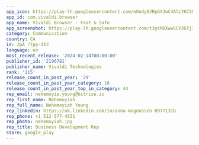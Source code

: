 ```yaml
---
app_icon: https://play-lh.googleusercontent.com/eOodg9JRpGXJwC4AlLYKCSOYybEYEMnWRig0Gne8HetrVWvr94lTDc_nhaJlit5vTyfO
app_id: com.vivaldi.browser
app_name: Vivaldi Browser - Fast & Safe
app_screenshot: https://play-lh.googleusercontent.com/t3yzMBXwwSCV3GTj3LiBQcfpEoBrjxwkyDpzhR4Sa3T7r6X15wEPAnxbp5YsXHN-Dw
category: Communication
country: CA
id: ZpA_7Tpp-dX3
language: en
most_recent_release: '2024-02-14T00:00:00'
publisher_id: '2196781'
publisher_name: Vivaldi Technologies
rank: '115'
release_count_in_past_year: '29'
release_count_in_past_year_category: 18
release_count_in_past_year_top_in_category: 44
rep_email: nehemoyia.young@bitrise.io
rep_first_name: Nehemoyiah
rep_full_name: Nehemoyiah Young
rep_linkedin: https://uk.linkedin.com/in/anna-magnussen-0977131b
rep_phone: +1 512-577-4531
rep_photo: nehemoyiah.jpg
rep_title: Business Development Rep
store: google_play
---
```

